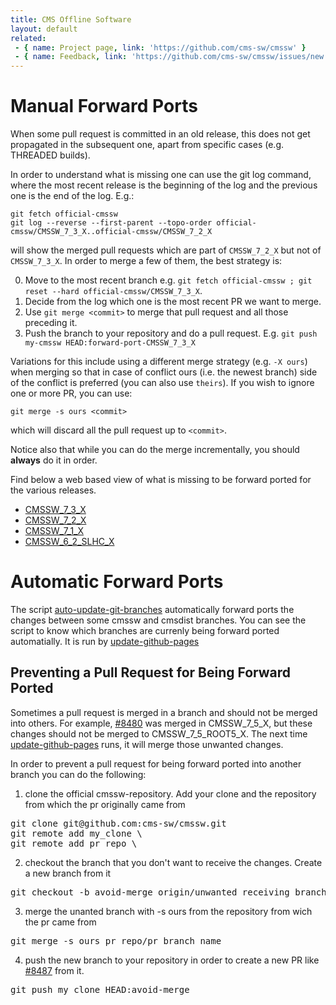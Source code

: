 ```yaml
---
title: CMS Offline Software
layout: default
related:
 - { name: Project page, link: 'https://github.com/cms-sw/cmssw' }
 - { name: Feedback, link: 'https://github.com/cms-sw/cmssw/issues/new' }
---
```

# Manual Forward Ports
When some pull request is committed in an old release, this does not get propagated in 
the subsequent one, apart from specific cases (e.g. THREADED builds).

In order to understand what is missing one can use the git log command, where the most
recent release is the beginning of the log and the previous one is the end of the log. E.g.:

    git fetch official-cmssw
    git log --reverse --first-parent --topo-order official-cmssw/CMSSW_7_3_X..official-cmssw/CMSSW_7_2_X

will show the merged pull requests which are part of `CMSSW_7_2_X` but not of
`CMSSW_7_3_X`. In order to merge a few of them, the best strategy is:

0. Move to the most recent branch e.g. `git fetch official-cmssw ; git reset --hard official-cmssw/CMSSW_7_3_X`.
1. Decide from the log which one is the most recent PR we want to merge.
2. Use `git merge <commit>` to merge that pull request and all those preceding it.
3. Push the branch to your repository and do a pull request. E.g. `git push my-cmssw HEAD:forward-port-CMSSW_7_3_X`

Variations for this include using a different merge strategy (e.g. `-X ours`)
when merging so that in case of conflict ours (i.e. the newest branch) side of
the conflict is preferred (you can also use `theirs`).
If you wish to ignore one or more PR, you can use:

    git merge -s ours <commit>

which will discard all the pull request up to `<commit>`.

Notice also that while you can do the merge incrementally, you should
**always** do it in order.

Find below a web based view of what is missing to be forward ported for the
various releases.

- [CMSSW_7_3_X](https://github.com/cms-sw/cmssw/compare/cms-sw:CMSSW_7_3_X...cms-sw:CMSSW_7_2_X)
- [CMSSW_7_2_X](https://github.com/cms-sw/cmssw/compare/cms-sw:CMSSW_7_2_X...cms-sw:CMSSW_7_1_X)
- [CMSSW_7_1_X](https://github.com/cms-sw/cmssw/compare/cms-sw:CMSSW_7_1_X...cms-sw:CMSSW_7_0_X)
- [CMSSW_6_2_SLHC_X](https://github.com/cms-sw/cmssw/compare/cms-sw:CMSSW_6_2_X_SLHC...cms-sw:CMSSW_6_2_X)

# Automatic Forward Ports

The script [auto-update-git-branches](https://github.com/cms-sw/cms-bot/blob/master/auto-update-git-branches) automatically forward ports the changes between some cmssw and cmsdist branches. You can see the script to know which branches are currenly being forward ported automatially. It is run by [update-github-pages](https://cmssdt.cern.ch/jenkins/job/update-github-pages/)

## Preventing a Pull Request for Being Forward Ported

Sometimes a pull request is merged in a branch and should not be merged into others. For example, [#8480](https://github.com/cms-sw/cmssw/pull/8480) was merged in CMSSW_7_5_X, but these changes should not be merged to CMSSW_7_5_ROOT5_X. The next time [update-github-pages](https://cmssdt.cern.ch/jenkins/job/update-github-pages/) runs, it will merge those unwanted changes. 

In order to prevent a pull request for being forward ported into another branch you can do the following: 

1. clone the official cmssw-repository. Add your clone and the repository from which the pr originally came from
<pre>
git clone git@github.com:cms-sw/cmssw.git
git remote add my_clone \<url\>
git remote add pr_repo \<url\>
</pre>
2. checkout the branch that you don't want to receive the changes. Create a new branch from it
<pre>
git checkout -b avoid-merge origin/unwanted_receiving_branch
</pre>
3. merge the unanted branch with -s ours from the repository from wich the pr came from
<pre>
git merge -s ours pr_repo/pr_branch_name
</pre>
4. push the new branch to your repository in order to create a new PR like [#8487](https://github.com/cms-sw/cmssw/pull/8487) from it.
<pre>
git push my_clone HEAD:avoid-merge
</pre>

